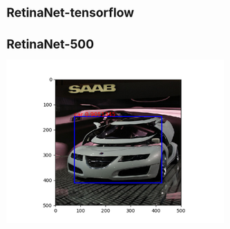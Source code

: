 # RetinaNet-tensorflow

# RetinaNet-500

![image](https://github.com/Stick-To/RetinaNet-tensorflow/blob/master/image/img1.png)
